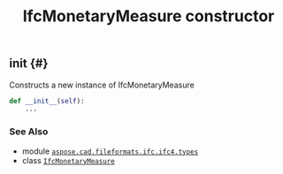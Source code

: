 ﻿---
title: IfcMonetaryMeasure constructor
second_title: Aspose.CAD for Python via .NET API References
description: 
type: docs
weight: 10
url: /python-net/aspose.cad.fileformats.ifc.ifc4.types/ifcmonetarymeasure/__init__/
is_root: false
---

## __init__ {#}

Constructs a new instance of IfcMonetaryMeasure



```python
def __init__(self):
    ...
```





### See Also
* module [`aspose.cad.fileformats.ifc.ifc4.types`](../../)
* class [`IfcMonetaryMeasure`](/cad/python-net/aspose.cad.fileformats.ifc.ifc4.types/ifcmonetarymeasure)
